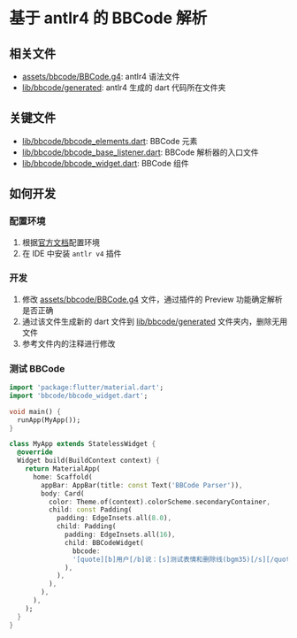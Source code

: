 # 基于 antlr4 的 BBCode 解析

## 相关文件

- [assets/bbcode/BBCode.g4](../../assets/bbcode/BBCode.g4): antlr4 语法文件
- [lib/bbcode/generated](../../lib/bbcode/generated): antlr4 生成的 dart 代码所在文件夹

## 关键文件

- [lib/bbcode/bbcode_elements.dart](bbcode_elements.dart): BBCode 元素
- [lib/bbcode/bbcode_base_listener.dart](bbcode_base_listener.dart): BBCode 解析器的入口文件
- [lib/bbcode/bbcode_widget.dart](bbcode_widget.dart): BBCode 组件

## 如何开发

### 配置环境

1. 根据[官方文档](https://github.com/antlr/antlr4/blob/dev/doc/dart-target.md)配置环境
2. 在 IDE 中安装 `antlr v4` 插件

### 开发

1. 修改 [assets/bbcode/BBCode.g4](../../assets/bbcode/BBCode.g4) 文件，通过插件的 Preview 功能确定解析是否正确
2. 通过该文件生成新的 dart 文件到 [lib/bbcode/generated](../../lib/bbcode/generated) 文件夹内，删除无用文件
3. 参考文件内的注释进行修改

### 测试 BBCode

```dart
import 'package:flutter/material.dart';
import 'bbcode/bbcode_widget.dart';

void main() {
  runApp(MyApp());
}

class MyApp extends StatelessWidget {
  @override
  Widget build(BuildContext context) {
    return MaterialApp(
      home: Scaffold(
        appBar: AppBar(title: const Text('BBCode Parser')),
        body: Card(
          color: Theme.of(context).colorScheme.secondaryContainer,
          child: const Padding(
            padding: EdgeInsets.all(8.0),
            child: Padding(
              padding: EdgeInsets.all(16),
              child: BBCodeWidget(
                bbcode:
                '[quote][b]用户[/b]说：[s]测试表情和删除线(bgm35)[/s][/quote]\n[mask]测试特殊符号[]()测试字符表情(TAT)[/mask][url=https://bangumi.tv/blog/348736]测试链接[/url][url]https://bangumi.tv/blog/348736[/url][img]https://bangumi.tv/img/rc3/logo_2x.png[/img]\n\n[color=grey][size=10][来自Bangumi for android] [url=https://bgm.tv/group/topic/350677][color=grey]获取[/color][/url][/size][/color]',
              ),
            ),
          ),
        ),
      ),
    );
  }
}
```

